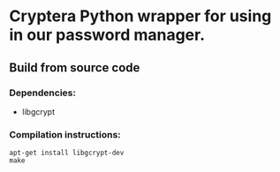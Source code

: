 # Cryptera Python wrapper for using in our password manager.
## Build from source code
### Dependencies:
* libgcrypt
### Compilation instructions:
```
apt-get install libgcrypt-dev
make
```
